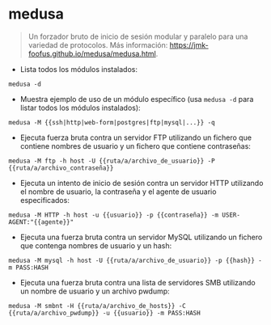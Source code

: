 # medusa

> Un forzador bruto de inicio de sesión modular y paralelo para una variedad de protocolos.
> Más información: <https://jmk-foofus.github.io/medusa/medusa.html>.

- Lista todos los módulos instalados:

`medusa -d`

- Muestra ejemplo de uso de un módulo específico (usa `medusa -d` para listar todos los módulos instalados):

`medusa -M {{ssh|http|web-form|postgres|ftp|mysql|...}} -q`

- Ejecuta fuerza bruta contra un servidor FTP utilizando un fichero que contiene nombres de usuario y un fichero que contiene contraseñas:

`medusa -M ftp -h host -U {{ruta/a/archivo_de_usuario}} -P {{ruta/a/archivo_contraseña}}`

- Ejecuta un intento de inicio de sesión contra un servidor HTTP utilizando el nombre de usuario, la contraseña y el agente de usuario especificados:

`medusa -M HTTP -h host -u {{usuario}} -p {{contraseña}} -m USER-AGENT:"{{agente}}"`

- Ejecuta una fuerza bruta contra un servidor MySQL utilizando un fichero que contenga nombres de usuario y un hash:

`medusa -M mysql -h host -U {{ruta/a/archivo_de_usuario}} -p {{hash}} -m PASS:HASH`

- Ejecuta una fuerza bruta contra una lista de servidores SMB utilizando un nombre de usuario y un archivo pwdump:

`medusa -M smbnt -H {{ruta/a/archivo_de_hosts}} -C {{ruta/a/archivo_pwdump}} -u {{usuario}} -m PASS:HASH`
